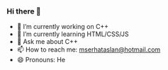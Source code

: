 ### Hi there 👋

- 🔭 I’m currently working on C++
- 🌱 I’m currently learning HTML/CSS/JS
- 💬 Ask me about C++
- 📫 How to reach me: mserhataslan@hotmail.com 
- 😄 Pronouns: He

 <a href="www.linkedin.com/in/mehmet-serhat-aslan-58272b28a"><img src="https://upload.wikimedia.org/wikipedia/commons/8/81/LinkedIn_icon.svg" alt="" /></a>
  <img style="position: ;" src="https://github-readme-stats.vercel.app/api/top-langs?username=MetaMsa&show_icons=true&locale=en&layout=compact" alt=""/>
  <img src="https://github-readme-stats.vercel.app/api?username=MetaMsa&show_icons=true&locale=en" alt=""/>
  <img src="https://github-readme-streak-stats.herokuapp.com?user=MetaMsa" alt=""/>
